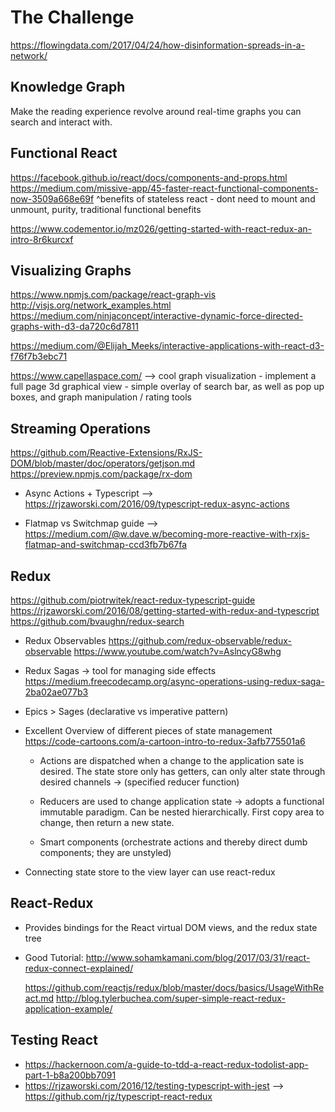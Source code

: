 # The Challenge
  https://flowingdata.com/2017/04/24/how-disinformation-spreads-in-a-network/


## Knowledge Graph
  Make the reading experience revolve around real-time graphs you can search and interact with.

## Functional React
https://facebook.github.io/react/docs/components-and-props.html
https://medium.com/missive-app/45-faster-react-functional-components-now-3509a668e69f
^benefits of stateless react - dont need to mount and unmount, purity, traditional functional benefits

https://www.codementor.io/mz026/getting-started-with-react-redux-an-intro-8r6kurcxf

## Visualizing Graphs
https://www.npmjs.com/package/react-graph-vis
http://visjs.org/network_examples.html
https://medium.com/ninjaconcept/interactive-dynamic-force-directed-graphs-with-d3-da720c6d7811

https://medium.com/@Elijah_Meeks/interactive-applications-with-react-d3-f76f7b3ebc71

https://www.capellaspace.com/
  --> cool graph visualization
    - implement a full page 3d graphical view
    - simple overlay of search bar, as well as pop up boxes, and graph manipulation / rating tools

## Streaming Operations
https://github.com/Reactive-Extensions/RxJS-DOM/blob/master/doc/operators/getjson.md
https://preview.npmjs.com/package/rx-dom

* Async Actions + Typescript
  --> https://rjzaworski.com/2016/09/typescript-redux-async-actions

* Flatmap vs Switchmap guide
  --> https://medium.com/@w.dave.w/becoming-more-reactive-with-rxjs-flatmap-and-switchmap-ccd3fb7b67fa  

## Redux
https://github.com/piotrwitek/react-redux-typescript-guide
https://rjzaworski.com/2016/08/getting-started-with-redux-and-typescript
https://github.com/bvaughn/redux-search

* Redux Observables
  https://github.com/redux-observable/redux-observable
  https://www.youtube.com/watch?v=AslncyG8whg

* Redux Sagas -> tool for managing side effects
    https://medium.freecodecamp.org/async-operations-using-redux-saga-2ba02ae077b3

* Epics > Sages    (declarative vs imperative pattern)

* Excellent Overview of different pieces of state management
  https://code-cartoons.com/a-cartoon-intro-to-redux-3afb775501a6

  * Actions
    are dispatched when a change to the application sate is desired.
      The state store only has getters, can only alter state through desired channels
        -> (specified reducer function)

  * Reducers
    are used to change application state -> adopts a functional immutable paradigm.
      Can be nested hierarchically. First copy area to change, then return a new state.

  * Smart components (orchestrate actions and thereby direct dumb components; they are unstyled)

* Connecting state store to the view layer
    can use react-redux

## React-Redux

  * Provides bindings for the React virtual DOM views, and the redux state tree
  * Good Tutorial: http://www.sohamkamani.com/blog/2017/03/31/react-redux-connect-explained/

    https://github.com/reactjs/redux/blob/master/docs/basics/UsageWithReact.md
    http://blog.tylerbuchea.com/super-simple-react-redux-application-example/

## Testing React
  * https://hackernoon.com/a-guide-to-tdd-a-react-redux-todolist-app-part-1-b8a200bb7091
  * https://rjzaworski.com/2016/12/testing-typescript-with-jest
      --> https://github.com/rjz/typescript-react-redux
